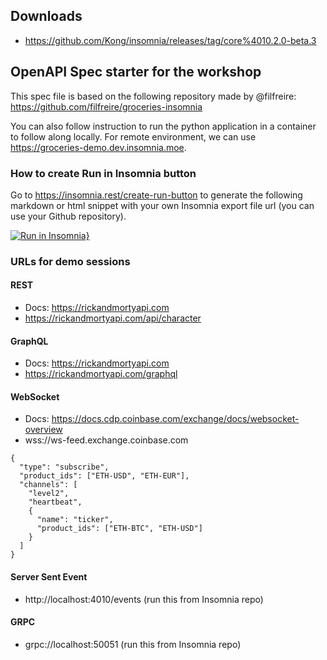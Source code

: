 ## Downloads
- https://github.com/Kong/insomnia/releases/tag/core%4010.2.0-beta.3

## OpenAPI Spec starter for the workshop

This spec file is based on the following repository made by @filfreire: https://github.com/filfreire/groceries-insomnia

You can also follow instruction to run the python application in a container to follow along locally. For remote environment, we can use https://groceries-demo.dev.insomnia.moe.

### How to create Run in Insomnia button

Go to https://insomnia.rest/create-run-button to generate the following markdown or html snippet with your own Insomnia export file url (you can use your Github repository).

[![Run in Insomnia}](https://insomnia.rest/images/run.svg)](https://insomnia.rest/run/?label=insomnia%20session&uri=https%3A%2F%2Fraw.githubusercontent.com%2Fmarckong%2Finsomnia-session%2Fmaster%2Fexport.json)

### URLs for demo sessions

#### REST
- Docs: https://rickandmortyapi.com
- https://rickandmortyapi.com/api/character

#### GraphQL
- Docs: https://rickandmortyapi.com
- https://rickandmortyapi.com/graphql

#### WebSocket
- Docs: https://docs.cdp.coinbase.com/exchange/docs/websocket-overview
- wss://ws-feed.exchange.coinbase.com
```
{
  "type": "subscribe",
  "product_ids": ["ETH-USD", "ETH-EUR"],
  "channels": [
    "level2",
    "heartbeat",
    {
      "name": "ticker",
      "product_ids": ["ETH-BTC", "ETH-USD"]
    }
  ]
}
```

#### Server Sent Event
- http://localhost:4010/events (run this from Insomnia repo)

#### GRPC
- grpc://localhost:50051 (run this from Insomnia repo)
